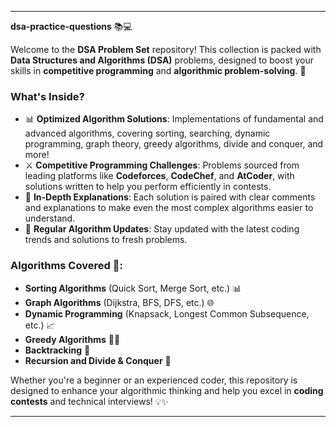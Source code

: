 
---

**dsa-practice-questions** 📚💻

Welcome to the **DSA Problem Set** repository! This collection is packed with **Data Structures and Algorithms (DSA)** problems, designed to boost your skills in **competitive programming** and **algorithmic problem-solving**. 🚀

### **What's Inside?**
- 📊 **Optimized Algorithm Solutions**: Implementations of fundamental and advanced algorithms, covering sorting, searching, dynamic programming, graph theory, greedy algorithms, divide and conquer, and more!
- ⚔️ **Competitive Programming Challenges**: Problems sourced from leading platforms like **Codeforces**, **CodeChef**, and **AtCoder**, with solutions written to help you perform efficiently in contests.
- 📝 **In-Depth Explanations**: Each solution is paired with clear comments and explanations to make even the most complex algorithms easier to understand.
- 🔄 **Regular Algorithm Updates**: Stay updated with the latest coding trends and solutions to fresh problems.

### **Algorithms Covered** 🧠:
- **Sorting Algorithms** (Quick Sort, Merge Sort, etc.) 📊
- **Graph Algorithms** (Dijkstra, BFS, DFS, etc.) 🌐
- **Dynamic Programming** (Knapsack, Longest Common Subsequence, etc.) 📈
- **Greedy Algorithms** 🏃‍♂️
- **Backtracking** 🔄
- **Recursion and Divide & Conquer** 🧩

Whether you're a beginner or an experienced coder, this repository is designed to enhance your algorithmic thinking and help you excel in **coding contests** and technical interviews! 💡✨

--- 
